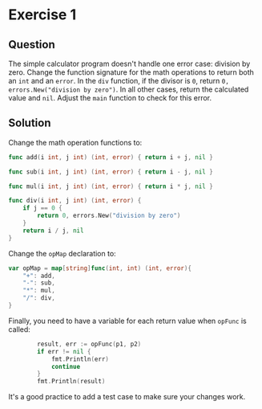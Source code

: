 # Exercise 1

## Question
The simple calculator program doesn't handle one error case: division by zero. Change the function signature for the 
math operations to return both an `int` and an `error`. In the `div` function, if the divisor is `0`, 
return `0, errors.New("division by zero")`. In all other cases, return the calculated value and `nil`. Adjust 
the `main` function to check for this error.

## Solution
Change the math operation functions to:

```go
func add(i int, j int) (int, error) { return i + j, nil }

func sub(i int, j int) (int, error) { return i - j, nil }

func mul(i int, j int) (int, error) { return i * j, nil }

func div(i int, j int) (int, error) {
    if j == 0 {
        return 0, errors.New("division by zero")
    }
    return i / j, nil
}
```

Change the `opMap` declaration to:

```go
var opMap = map[string]func(int, int) (int, error){
	"+": add,
	"-": sub,
	"*": mul,
	"/": div,
}
```

Finally, you need to have a variable for each return value when `opFunc` is called:

```go
		result, err := opFunc(p1, p2)
		if err != nil {
			fmt.Println(err)
			continue
		}
        fmt.Println(result)
```

It's a good practice to add a test case to make sure your changes work.